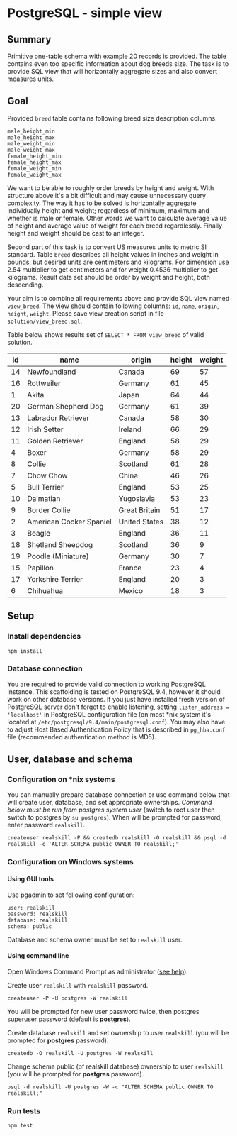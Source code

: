 # PostgreSQL - simple view

## Summary

Primitive one-table schema with example 20 records is provided. The table contains even too specific information about dog breeds size. The task is to provide SQL view that will horizontally aggregate sizes and also convert measures units.

## Goal

Provided `breed` table contains following breed size description columns:

```
male_height_min
male_height_max
male_weight_min
male_weight_max
female_height_min
female_height_max
female_weight_min
female_weight_max
```
We want to be able to roughly order breeds by height and weight. With structure above it's a bit difficult and may cause unnecessary query complexity. The way it has to be solved is horizontally aggregate individually height and weight; regardless of minimum, 
maximum and whether is male or female. Other words we want to calculate average value of height and average value of weight for each breed regardlessly. Finally height and weight should be cast to an integer.

Second part of this task is to convert US measures units to metric SI standard. Table `breed` describes all height values in inches and weight in pounds, but desired units are centimeters and kilograms. For dimension use 2.54 multiplier to get 
centimeters and for weight 0.4536 multiplier to get kilograms.
Result data set should be order by weight and height, both descending.

Your aim is to combine all requirements above and provide SQL view named `view_breed`. The view should contain following columns: `id`, `name`, `origin`, `height`, `weight`.
Please save view creation script in file `solution/view_breed.sql`. 

Table below shows results set of `SELECT * FROM view_breed` of valid solution. 

|id|name|origin|height|weight|
|----|--------------|--------|----|----|
| 14 | Newfoundland | Canada | 69 | 57 |
| 16 | Rottweiler | Germany | 61 | 45 |
| 1 | Akita | Japan | 64 | 44 |
| 20 | German Shepherd Dog | Germany | 61 | 39 |
| 13 | Labrador Retriever | Canada | 58 | 30 |
| 12 | Irish Setter | Ireland | 66 | 29 |
| 11 | Golden Retriever | England | 58 | 29 |
| 4 | Boxer | Germany | 58 | 29 |
| 8 | Collie | Scotland | 61 | 28 |
| 7 | Chow Chow | China | 46 | 26 |
| 5 | Bull Terrier | England | 53 | 25 |
| 10 | Dalmatian | Yugoslavia | 53 | 23 |
| 9 | Border Collie | Great Britain | 51 | 17 |
| 2 | American Cocker Spaniel | United States | 38 | 12 |
| 3 | Beagle | England | 36 | 11 |
| 18 | Shetland Sheepdog | Scotland | 36 | 9 |
| 19 | Poodle (Miniature) | Germany | 30 | 7 |
| 15 | Papillon | France | 23 | 4 |
| 17 | Yorkshire Terrier | England | 20 | 3 |
| 6 | Chihuahua | Mexico | 18 | 3 |

## Setup

### Install dependencies 

```
npm install
```
 
### Database connection

You are required to provide valid connection to working PostgreSQL instance. This scaffolding is tested on PostgreSQL 9.4, however it should work on other 
database versions. 
If you just have installed fresh version of PostgreSQL server don't forget to enable listening, setting `listen_address = 'localhost'` in PostgreSQL configuration
 file (on most *nix system it's located at `/etc/postgresql/9.4/main/postgresql.conf`). You may also have to adjust Host Based Authentication Policy that is 
 described in `pg_hba.conf` file (recommended authentication method is MD5).
 
## User, database and schema

### Configuration on *nix systems

You can manually prepare database connection or use command below that will create user, database, and set appropriate ownerships.
*Command below must be run from postgres system user* (switch to root user then switch to postgres by `su postgres`). When will be prompted for password, enter
 password `realskill`.
```  
createuser realskill -P && createdb realskill -O realskill && psql -d realskill -c 'ALTER SCHEMA public OWNER TO realskill;'
```

### Configuration on Windows systems

#### Using GUI tools
Use pgadmin to set following configuration:
```
user: realskill
password: realskill
database: realskill
schema: public
```
Database and schema owner must be set to `realskill` user.

#### Using command line

Open Windows Command Prompt as administrator ([see help](https://technet.microsoft.com/en-us/library/cc947813.aspx)).

Create user `realskill` with `realskill` password.

```
createuser -P -U postgres -W realskill
```

You will be prompted for new user password twice, then postgres superuser password (default is **postgres**).

Create database `realskill` and set ownership to user `realskill` (you will be prompted for **postgres** password).

```
createdb -O realskill -U postgres -W realskill
```

Change schema public (of realskill database) ownership to user `realskill` (you will be prompted for **postgres** password).

```
psql -d realskill -U postgres -W -c "ALTER SCHEMA public OWNER TO realskill;"
```

### Run tests

    npm test


